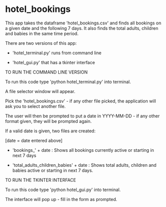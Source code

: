 # hotel_bookings

This app takes the dataframe 'hotel_bookings.csv' and finds all bookings on a given date and the following 7 days. It also finds the total adults, children and babies in the same time period.


There are two versions of this app:

- 'hotel_terminal.py' runs from command line

- 'hotel_gui.py' that has a tkinter interface







TO RUN THE COMMAND LINE VERSION

To run this code type 'python hotel_terminal.py' into terminal.

A file selector window will appear. 

Pick the 'hotel_bookings.csv' - if any other file picked, the application will ask you to select another file.

The user will then be prompted to put a date in YYYY-MM-DD - if any other format given, they will be prompted again.

If a valid date is given, two files are created:

[date = date entered above]

- 'bookings_' + date : Shows all bookings currently active or starting in next 7 days

- 'total_adults_children_babies' + date : Shows total adults, children and babies active or starting in next 7 days. 







TO RUN THE TKINTER INTERFACE

To run this code type 'python hotel_gui.py' into terminal.     

The interface will pop up - fill in the form as prompted.


